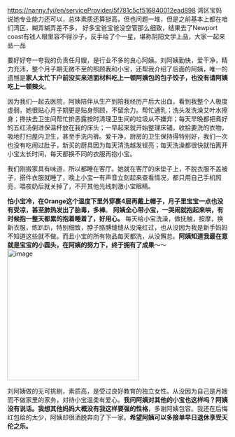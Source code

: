 https://nanny.fyi/en/serviceProvider/5f781c5cf516840012ead898
湾区宝妈说她专业能力还可以，总体素质还算挺高，但也问题一堆，但是之前基本上都在咱们湾区，糊弄糊弄差不多，
好多宝爸宝爸没空管那么细致，结果去了Newport coast有钱人眼里容不得沙子，反手给了个一星，堪称阴阳文学上品，大家一起来品一品


要好好夸一夸我的负责任月嫂，是行业不多的良心阿姨。刘阿姨勤快，爱干净，精力充沛，整个月子期无微不至的照顾我和小宝，还帮我介绍了后面的阿姨，唯一的遗憾是**家人太忙下户前没买来活面材料吃上一顿阿姨包的包子饺子，也没有请阿姨吃上一顿辣火**。

因为我们一起去医院，阿姨陪伴从生产到陪我经历产后大出血，看到我整个人极度虚弱，她很贴心月子期更是贴身照顾，不留余力。帮忙通乳；洗头发洗澡艾叶水擦身；搀扶去卫生间帮忙排恶露按时清理卫生间的垃圾从不嫌弃；每天早晚都把煮好的五红汤倒进保温杯放在我的床头；一早起来就开始整理床铺，收拾要洗的衣物，吸地打扫屋内卫生，甚至手洗内裤。爱干净，厨房的卫生保持得特别好，我们一次也没有吃闹过肚子，新买的厨具因为每天清洗越发锃亮；每天洗澡都很快就怕离开小宝太长时间，每天都换不同的衣服再抱小宝。

我们刚搬家具有味道，所以都睡在客厅。她就在客厅的床垫子上，不脱衣服不盖被子，搭件衣服就睡了，晚上小宝一有声音立刻起来查看情况，都只用自己手机照亮，喂夜奶后就关掉了，不开其他光线刺激小宝眼睛。

**怕小宝冷，在Orange这个温度下里外穿裹4层再戴上帽子，月子里宝宝一点也没有受凉，甚至肺热发出了胎毒，多棒**。 
**阿姨全心带小宝，一哭闹就抱起来哄，有时候抱一整天都累的抱着睡着了，好用心。** 每天给小宝洗澡，做抚触，按摩，换新衣服，练趴趴，特别细致，脖子胳膊缝缝从没淹红过，也从没因为我是新手妈妈不知道这些就不做。而且小宝的所有物品每天都洗，从没懈怠。**阿姨知道我最在意就是宝宝的小圆头，在阿姨的努力下，终于拥有了成果**～～
<img width="300" alt="image" src="https://github.com/user-attachments/assets/872d873d-817a-468c-9c71-ef57662af713" />


刘阿姨做的无可挑剔，素质高，是受过良好教育的独立女性。从没因为自己是月嫂而不做家里的家务，对待小宝温柔有爱心。**我问阿姨对其他的小宝也这样吗？阿姨没有说话。我想其他妈妈大概没有我这样要强的性格**，多谢阿姨包容。我还在后悔红包给的太少，阿姨却很洒脱奔向了下一家。**希望阿姨可以多接单早日退休享受天伦之乐。**
